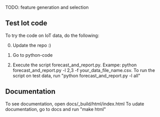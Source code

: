 TODO: feature generation and selection

## Test Iot code
To try the code on IoT data, do the following:

0. Update the repo :)

1. Go to python-code

2. Execute the script forecast_and_report.py. Exampe: python forecast_and_report.py -l 2,3 -f your_data_file_name.csv. To run the script on test data, run "python forecast_and_report.py -l all"

## Documentation
To see documentation, open docs/_build/html/index.html
To udate documentation, go to docs and run "make html"